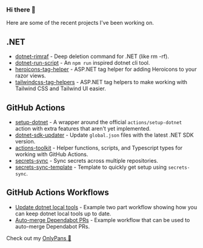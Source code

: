 ### Hi there 👋

Here are some of the recent projects I've been working on.

## .NET
- [dotnet-rimraf](https://github.com/xt0rted/dotnet-rimraf) - Deep deletion command for .NET (like rm -rf).
- [dotnet-run-script](https://github.com/xt0rted/dotnet-run-script) - An `npm run` inspired dotnet cli tool.
- [heroicons-tag-helper](https://github.com/xt0rted/heroicons-tag-helper) - ASP.NET tag helper for adding Heroicons to your razor views.
- [tailwindcss-tag-helpers](https://github.com/xt0rted/tailwindcss-tag-helpers) - ASP.NET tag helpers to make working with Tailwind CSS and Tailwind UI easier.

## GitHub Actions
- [setup-dotnet](https://github.com/xt0rted/setup-dotnet) - A wrapper around the official `actions/setup-dotnet` action with extra features that aren't yet implemented.
- [dotnet-sdk-updater](https://github.com/xt0rted/dotnet-sdk-updater) - Update `global.json` files with the latest .NET SDK version.
- [actions-toolkit](https://github.com/xt0rted/actions-toolkit) - Helper functions, scripts, and Typescript types for working with GitHub Actions.
- [secrets-sync](https://github.com/xt0rted/secrets-sync) - Sync secrets across multiple repositories.
- [secrets-sync-template](https://github.com/xt0rted/secrets-sync-template) - Template to quickly get setup using `secrets-sync`.

## GitHub Actions Workflows

- [Update dotnet local tools](https://github.com/xt0rted/dotnet-tool-update-test) - Example two part workflow showing how you can keep dotnet local tools up to date.
- [Auto-merge Dependabot PRs](https://gist.github.com/xt0rted/46475099dc0a70ba63e16e3177407872) - Example workflow that can be used to auto-merge Dependabot PRs.

Check out my [OnlyPans :pizza:](https://onlypans.pizza)
